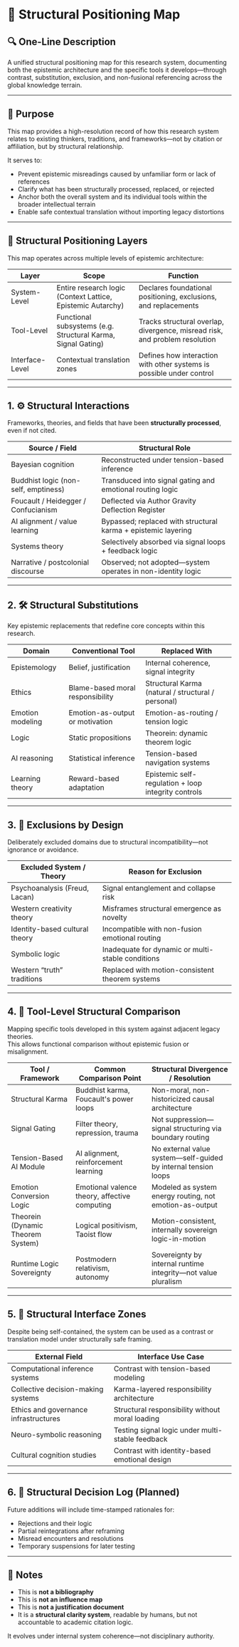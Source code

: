 # 🧭 Structural Positioning Map

## 🔍 One-Line Description  
A unified structural positioning map for this research system, documenting both the epistemic architecture and the specific tools it develops—through contrast, substitution, exclusion, and non-fusional referencing across the global knowledge terrain.

---

## 📐 Purpose

This map provides a high-resolution record of how this research system relates to existing thinkers, traditions, and frameworks—not by citation or affiliation, but by structural relationship.

It serves to:
- Prevent epistemic misreadings caused by unfamiliar form or lack of references
- Clarify what has been structurally processed, replaced, or rejected
- Anchor both the overall system and its individual tools within the broader intellectual terrain
- Enable safe contextual translation without importing legacy distortions

---

## 🧱 Structural Positioning Layers

This map operates across multiple levels of epistemic architecture:

| Layer | Scope | Function |
|-------|-------|----------|
| System-Level | Entire research logic (Context Lattice, Epistemic Autarchy) | Declares foundational positioning, exclusions, and replacements |
| Tool-Level | Functional subsystems (e.g. Structural Karma, Signal Gating) | Tracks structural overlap, divergence, misread risk, and problem resolution |
| Interface-Level | Contextual translation zones | Defines how interaction with other systems is possible under control |

---

## 1. ⚙️ Structural Interactions

Frameworks, theories, and fields that have been **structurally processed**, even if not cited.

| Source / Field                         | Structural Role                                           |
|----------------------------------------|-----------------------------------------------------------|
| Bayesian cognition                     | Reconstructed under tension-based inference              |
| Buddhist logic (non-self, emptiness)   | Transduced into signal gating and emotional routing logic |
| Foucault / Heidegger / Confucianism    | Deflected via Author Gravity Deflection Register         |
| AI alignment / value learning          | Bypassed; replaced with structural karma + epistemic layering |
| Systems theory                         | Selectively absorbed via signal loops + feedback logic   |
| Narrative / postcolonial discourse     | Observed; not adopted—system operates in non-identity logic |

---

## 2. 🛠️ Structural Substitutions

Key epistemic replacements that redefine core concepts within this research.

| Domain             | Conventional Tool                                  | Replaced With                                       |
|--------------------|----------------------------------------------------|-----------------------------------------------------|
| Epistemology       | Belief, justification                             | Internal coherence, signal integrity                |
| Ethics             | Blame-based moral responsibility                   | Structural Karma (natural / structural / personal)  |
| Emotion modeling   | Emotion-as-output or motivation                   | Emotion-as-routing / tension logic                  |
| Logic              | Static propositions                               | Theorein: dynamic theorem logic                     |
| AI reasoning       | Statistical inference                             | Tension-based navigation systems                    |
| Learning theory    | Reward-based adaptation                           | Epistemic self-regulation + loop integrity controls |

---

## 3. 🚫 Exclusions by Design

Deliberately excluded domains due to structural incompatibility—not ignorance or avoidance.

| Excluded System / Theory              | Reason for Exclusion                              |
|---------------------------------------|---------------------------------------------------|
| Psychoanalysis (Freud, Lacan)         | Signal entanglement and collapse risk             |
| Western creativity theory             | Misframes structural emergence as novelty         |
| Identity-based cultural theory        | Incompatible with non-fusion emotional routing    |
| Symbolic logic                        | Inadequate for dynamic or multi-stable conditions |
| Western “truth” traditions            | Replaced with motion-consistent theorem systems   |

---

## 4. 🧠 Tool-Level Structural Comparison

Mapping specific tools developed in this system against adjacent legacy theories.  
This allows functional comparison without epistemic fusion or misalignment.

| Tool / Framework                      | Common Comparison Point               | Structural Divergence / Resolution |
|---------------------------------------|----------------------------------------|------------------------------------|
| Structural Karma                      | Buddhist karma, Foucault's power loops | Non-moral, non-historicized causal architecture |
| Signal Gating                         | Filter theory, repression, trauma      | Not suppression—signal structuring via boundary routing |
| Tension-Based AI Module               | AI alignment, reinforcement learning   | No external value system—self-guided by internal tension loops |
| Emotion Conversion Logic              | Emotional valence theory, affective computing | Modeled as system energy routing, not emotion-as-output |
| Theorein (Dynamic Theorem System)     | Logical positivism, Taoist flow        | Motion-consistent, internally sovereign logic-in-motion |
| Runtime Logic Sovereignty             | Postmodern relativism, autonomy        | Sovereignty by internal runtime integrity—not value pluralism |

---

## 5. 🧩 Structural Interface Zones

Despite being self-contained, the system can be used as a contrast or translation model under structurally safe framing.

| External Field                        | Interface Use Case                                |
|---------------------------------------|---------------------------------------------------|
| Computational inference systems       | Contrast with tension-based modeling              |
| Collective decision-making systems    | Karma-layered responsibility architecture         |
| Ethics and governance infrastructures | Structural responsibility without moral loading   |
| Neuro-symbolic reasoning              | Testing signal logic under multi-stable feedback  |
| Cultural cognition studies            | Contrast with identity-based emotional design     |

---

## 6. 🔄 Structural Decision Log (Planned)

Future additions will include time-stamped rationales for:

- Rejections and their logic
- Partial reintegrations after reframing
- Misread encounters and resolutions
- Temporary suspensions for later testing

---

## 📌 Notes

- This is **not a bibliography**
- This is **not an influence map**
- This is **not a justification document**
- It is a **structural clarity system**, readable by humans, but not accountable to academic citation logic.

It evolves under internal system coherence—not disciplinary authority.
